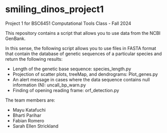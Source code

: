 # smiling_dinos_project1

Project 1 for BSC6451 Computational Tools Class - Fall 2024

This repository contains a script that allows you to use data from the NCBI GenBank.

In this sense, the following script allows you to use files in FASTA format that contain the database of genetic sequences of a particular species and return the following results:

- Length of the genetic base sequence: species_length.py
- Projection of scatter plots, treeMap, and dendrograms: Plot_genes.py
- An alert message in cases where the data sequence contains null information (N): uncall_bp_warn.py
- Finding of opening reading frame: orf_detection.py

The team members are:

- Mayu Katafuchi
- Bharti Parihar
- Fabian Romero
- Sarah Ellen Strickland
